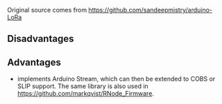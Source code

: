 Original source comes from https://github.com/sandeepmistry/arduino-LoRa
## Disadvantages
## Advantages
 - implements Arduino Stream, which can then be extended to COBS or SLIP support.  The same library is also used in https://github.com/markqvist/RNode_Firmware.
